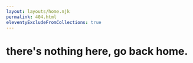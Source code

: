 ```yaml
---
layout: layouts/home.njk
permalink: 404.html
eleventyExcludeFromCollections: true
---
```


# there's nothing here, go back home.


